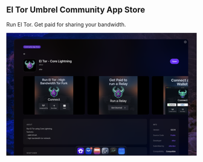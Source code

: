 
## El Tor Umbrel Community App Store

Run El Tor. Get paid for sharing your bandwidth.

![El Tor Umbrel App Store](umbrel-app.png)